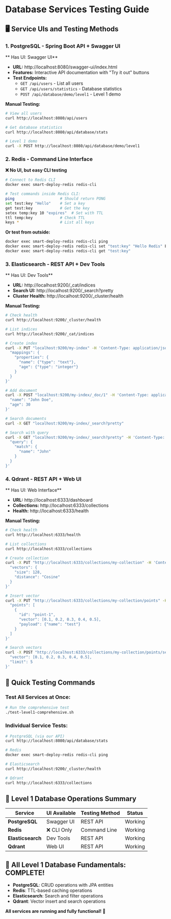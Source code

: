 # Database Services Testing Guide

## 🖥️ **Service UIs and Testing Methods**

### 1. **PostgreSQL** - Spring Boot API + Swagger UI
**  Has UI: Swagger UI**
- **URL:** http://localhost:8080/swagger-ui/index.html
- **Features:** Interactive API documentation with "Try it out" buttons
- **Test Endpoints:**
  - `GET /api/users` - List all users
  - `GET /api/users/statistics` - Database statistics
  - `POST /api/database/demo/level1` - Level 1 demo

**Manual Testing:**
```bash
# View all users
curl http://localhost:8080/api/users

# Get database statistics  
curl http://localhost:8080/api/database/stats

# Level 1 demo
curl -X POST http://localhost:8080/api/database/demo/level1
```

### 2. **Redis** - Command Line Interface
**❌ No UI, but easy CLI testing**
```bash
# Connect to Redis CLI
docker exec smart-deploy-redis redis-cli

# Test commands inside Redis CLI:
ping                    # Should return PONG
set test:key "Hello"    # Set a key
get test:key            # Get the key
setex temp:key 10 "expires"  # Set with TTL
ttl temp:key            # Check TTL
keys *                  # List all keys
```

**Or test from outside:**
```bash
docker exec smart-deploy-redis redis-cli ping
docker exec smart-deploy-redis redis-cli set "test:key" "Hello Redis" EX 60
docker exec smart-deploy-redis redis-cli get "test:key"
```

### 3. **Elasticsearch** - REST API + Dev Tools
**  Has UI: Dev Tools**
- **URL:** http://localhost:9200/_cat/indices
- **Search UI:** http://localhost:9200/_search?pretty
- **Cluster Health:** http://localhost:9200/_cluster/health

**Manual Testing:**
```bash
# Check health
curl http://localhost:9200/_cluster/health

# List indices
curl http://localhost:9200/_cat/indices

# Create index
curl -X PUT "localhost:9200/my-index" -H 'Content-Type: application/json' -d '{
  "mappings": {
    "properties": {
      "name": {"type": "text"},
      "age": {"type": "integer"}
    }
  }
}'

# Add document
curl -X POST "localhost:9200/my-index/_doc/1" -H 'Content-Type: application/json' -d '{
  "name": "John Doe",
  "age": 30
}'

# Search documents
curl -X GET "localhost:9200/my-index/_search?pretty"

# Search with query
curl -X GET "localhost:9200/my-index/_search?pretty" -H 'Content-Type: application/json' -d '{
  "query": {
    "match": {
      "name": "John"
    }
  }
}'
```

### 4. **Qdrant** - REST API + Web UI
**  Has UI: Web Interface**
- **URL:** http://localhost:6333/dashboard
- **Collections:** http://localhost:6333/collections
- **Health:** http://localhost:6333/health

**Manual Testing:**
```bash
# Check health
curl http://localhost:6333/health

# List collections
curl http://localhost:6333/collections

# Create collection
curl -X PUT "http://localhost:6333/collections/my-collection" -H 'Content-Type: application/json' -d '{
  "vectors": {
    "size": 128,
    "distance": "Cosine"
  }
}'

# Insert vector
curl -X PUT "http://localhost:6333/collections/my-collection/points" -H 'Content-Type: application/json' -d '{
  "points": [
    {
      "id": "point-1",
      "vector": [0.1, 0.2, 0.3, 0.4, 0.5],
      "payload": {"name": "test"}
    }
  ]
}'

# Search vectors
curl -X POST "http://localhost:6333/collections/my-collection/points/search" -H 'Content-Type: application/json' -d '{
  "vector": [0.1, 0.2, 0.3, 0.4, 0.5],
  "limit": 5
}'
```

## 🚀 **Quick Testing Commands**

### Test All Services at Once:
```bash
# Run the comprehensive test
./test-level1-comprehensive.sh
```

### Individual Service Tests:
```bash
# PostgreSQL (via our API)
curl http://localhost:8080/api/database/stats

# Redis
docker exec smart-deploy-redis redis-cli ping

# Elasticsearch
curl http://localhost:9200/_cluster/health

# Qdrant
curl http://localhost:6333/collections
```

## 🎯 **Level 1 Database Operations Summary**

| Service | UI Available | Testing Method | Status |
|---------|-------------|----------------|---------|
| **PostgreSQL** |   Swagger UI | REST API |   Working |
| **Redis** | ❌ CLI Only | Command Line |   Working |
| **Elasticsearch** |   Dev Tools | REST API |   Working |
| **Qdrant** |   Web UI | REST API |   Working |

## 🎉 **All Level 1 Database Fundamentals: COMPLETE!**

- **PostgreSQL**: CRUD operations with JPA entities
- **Redis**: TTL-based caching operations  
- **Elasticsearch**: Search and filter operations
- **Qdrant**: Vector insert and search operations

**All services are running and fully functional!** 🚀